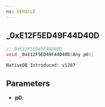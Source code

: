 ```yaml
---
ns: VEHICLE
---
```

## _0xE12F5ED49F44D40D

```c
// 0xE12F5ED49F44D40D
void _0xE12F5ED49F44D40D(Any p0);
```

```
NativeDB Introduced: v1207
```

## Parameters
* **p0**:

